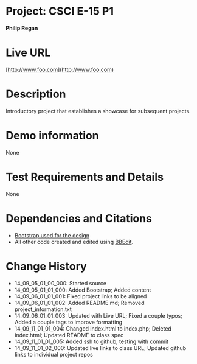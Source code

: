# Project: CSCI E-15 P1
**Philip Regan**

# Live URL
[http://www.foo.com](http://www.foo.com)

# Description
<!-- 2-3+ sentences -->
Introductory project that establishes a showcase for subsequent projects.

# Demo information
<!-- If you attend your section to do an in-person demo, make a note of this. If you opt to do the Jing screencast demo, include the link here .-->
None	

# Test Requirements and Details
<!-- Any details the instructor or TA needs to know, for example, test credentials. -->
None

# Dependencies and Citations
<!--A list of any plugins, libraries, packages or outside code used in the project. See Student Responsibilities for more details on avoiding code plagiarism.-->
* [Bootstrap used for the design](http://www.bootstrap.org)
* All other code created and edited using [BBEdit](http://www.barebones.com/products/bbedit/).

# Change History

* 14\_09\_05\_01\_00\_000: Started source
* 14\_09\_05\_01\_01\_000: Added Bootstrap; Added content
* 14\_09\_06\_01\_01\_001: Fixed project links to be aligned
* 14\_09\_06\_01\_01\_002: Added README.md; Removed project_information.txt
* 14\_09\_06\_01\_01\_003: Updated with Live URL; Fixed a couple typos; Added a couple tags to improve formatting
* 14\_09\_11\_01\_01\_004: Changed index.html to index.php; Deleted index.html; Updated README to class spec
* 14\_09\_11\_01\_01\_005: Added ssh to github, testing with commit
* 14\_09\_11\_01\_02\_000: Updated live links to class URL; Updated github links to individual project repos